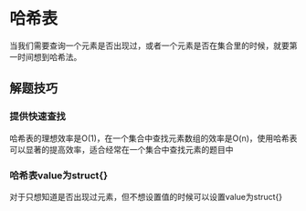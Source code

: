 # 哈希表

当我们需要查询一个元素是否出现过，或者一个元素是否在集合里的时候，就要第一时间想到哈希法。


## 解题技巧

### 提供快速查找

哈希表的理想效率是O(1)，在一个集合中查找元素数组的效率是O(n)，使用哈希表可以显著的提高效率，适合经常在一个集合中查找元素的题目中

### 哈希表value为struct{}

对于只想知道是否出现过元素，但不想设置值的时候可以设置value为struct{}

